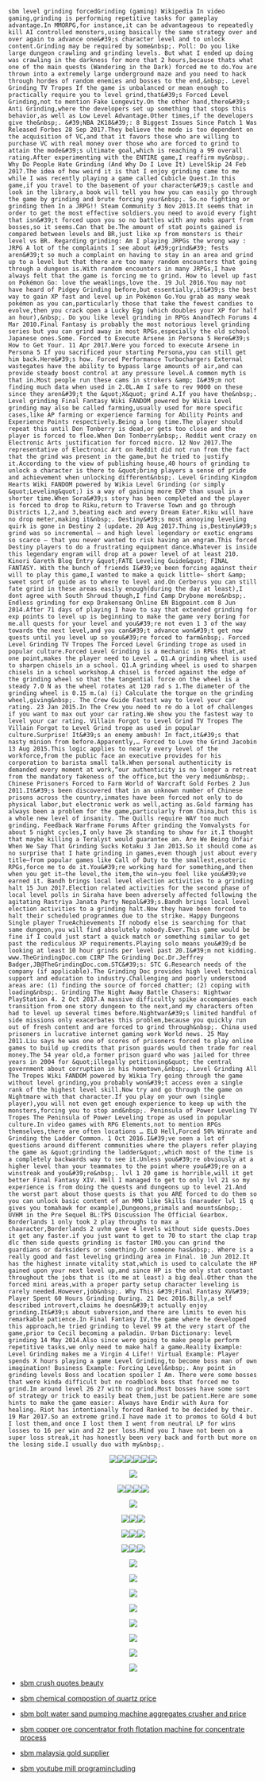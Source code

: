 
```
sbm level grinding forcedGrinding (gaming) Wikipedia In video gaming,grinding is performing repetitive tasks for gameplay advantage.In MMORPG,for instance,it can be advantageous to repeatedly kill AI controlled monsters,using basically the same strategy over and over again to advance one&#39;s character level and to unlock content.Grinding may be required by some&nbsp;. Poll: Do you like large dungeon crawling and grinding levels. But what I ended up doing was crawling in the darkness for more that 2 hours,because thats what one of the main quests (Wandering in the Dark) forced me to do.You are thrown into a extremely large underground maze and you need to hack through hordes of random enemies and bosses to the end,&nbsp;. Level Grinding TV Tropes If the game is unbalanced or mean enough to practically require you to level grind,that&#39;s Forced Level Grinding,not to mention Fake Longevity.On the other hand,there&#39;s Anti Grinding,where the developers set up something that stops this behavior,as well as Low Level Advantage.Other times,if the developers give the&nbsp;. &#39;NBA 2K18&#39;: 8 Biggest Issues Since Patch 1 Was Released Forbes 28 Sep 2017.They believe the mode is too dependent on the acquisition of VC,and that it favors those who are willing to purchase VC with real money over those who are forced to grind to attain the mode&#39;s ultimate goal,which is reaching a 99 overall rating.After experimenting with the ENTIRE game,I reaffirm my&nbsp;. Why Do People Hate Grinding (And Why Do I Love It) LevelSkip 24 Feb 2017.The idea of how weird it is that I enjoy grinding came to me while I was recently playing a game called Cubicle Quest.In this game,if you travel to the basement of your character&#39;s castle and look in the library,a book will tell you how you can easily go through the game by grinding and brute forcing your&nbsp;. So.no fighting or grinding then In a JRPG!! Steam Community 3 Nov 2013.It seems that in order to get the most effective soldiers.you need to avoid every fight that isn&#39;t forced upon you so no battles with any mobs apart from bosses,so it seems.Can that be.The amount of stat points gained is compared between levels and BR,just like xp from monsters is their level vs BR. Regarding grinding: Am I playing JRPGs the wrong way : JRPG A lot of the complaints I see about &#39;grind&#39; fests aren&#39;t so much a complaint on having to stay in an area and grind up to a level but that there are too many random encounters that going through a dungeon is.With random encounters in many JRPGs,I have always felt that the game is forcing me to grind. How to level up fast on Pokémon Go: love the weaklings,love the. 19 Jul 2016.You may not have heard of Pidgey Grinding before,but essentially,it&#39;s the best way to gain XP fast and level up in Pokémon Go.You grab as many weak pokémon as you can,particularly those that take the fewest candies to evolve,then you crack open a Lucky Egg (which doubles your XP for half an hour),&nbsp;. Do you like level grinding in RPGs AnandTech Forums 4 Mar 2010.Final Fantasy is probably the most notorious level grinding series but you can grind away in most RPGs,especially the old school Japanese ones.Some. Forced to Execute Arsene in Persona 5 Here&#39;s How to Get Your. 11 Apr 2017.Were you forced to execute Arsene in Persona 5 If you sacrificed your starting Persona,you can still get him back.Here&#39;s how. Forced Performance Turbochargers External wastegates have the ability to bypass large amounts of air,and can provide steady boost control at any pressure level.A common myth is that in.Most people run these cams in strokers &amp; I&#39;m not finding much data when used in 2.0L.Am I safe to rev 9000 on these since they aren&#39;t the &quot;X&quot; grind A.If you have the&nbsp;. Level grinding Final Fantasy Wiki FANDOM powered by Wikia Level grinding may also be called farming,usually used for more specific cases,like AP farming or experience farming for Ability Points and Experience Points respectively.Being a long time.The player should repeat this until Don Tonberry is dead,or gets too close and the player is forced to flee.When Don Tonberry&nbsp;. Reddit went crazy on Electronic Arts justification for forced micro. 12 Nov 2017.The representative of Electronic Art on Reddit did not run from the fact that the grind was present in the game,but he tried to justify it.According to the view of publishing house,40 hours of grinding to unlock a character is there to &quot;bring players a sense of pride and achievement when unlocking different&nbsp;. Level Grinding Kingdom Hearts Wiki FANDOM powered by Wikia Level Grinding (or simply &quot;Leveling&quot;) is a way of gaining more EXP than usual in a shorter time.When Sora&#39;s story has been completed and the player is forced to drop to Riku,return to Traverse Town and go through Districts 1,2,and 3,beating each and every Dream Eater.Riku will have no drop meter,making it&nbsp;. Destiny&#39;s most annoying leveling quirk is gone in Destiny 2 (update. 28 Aug 2017.Thing is,Destiny&#39;s grind was so incremental — and high level legendary or exotic engrams so scarce — that you never wanted to risk having an engram.This forced Destiny players to do a frustrating equipment dance.Whatever is inside this legendary engram will drop at a power level of at least 210. Kinori Gareth Blog Entry &quot;FATE Leveling Guide&quot; FINAL FANTASY. With the bunch of friends I&#39;ve been forcing against their will to play this game,I wanted to make a quick little~ short &amp; sweet sort of guide as to where to level and.On Cerberus you can still fate grind in these areas easily enough(during the day at least),I dont agree with South Shroud though,I find Camp Drybone more&nbsp;. Endless grinding for exp Drakensang Online EN Bigpoint.com 8 Jun 2014.After 71 days of playing I have to say that extended grinding for exp points to level up is beginning to make the game very boring for me.all quests for your level and you&#39;re not even 1 3 of the way towards the next level,and you can&#39;t advance won&#39;t get new quests until you level up so you&#39;re forced to farm&nbsp;. Forced Level Grinding TV Tropes The Forced Level Grinding trope as used in popular culture.Forced Level Grinding is a mechanic in RPGs that,at one point,makes the player need to Level … Q1.A grinding wheel is used to sharpen chisels in a school. Q1.A grinding wheel is used to sharpen chisels in a school workshop.A chisel is forced against the edge of the grinding wheel so that the tangential force on the wheel is a steady 7.0 N as the wheel rotates at 120 rad s 1.The diameter of the grinding wheel is 0.15 m.(a) (i) Calculate the torque on the grinding wheel,giving&nbsp;. The Crew Guide Fastest way to level your car rating. 23 Jan 2015.In The Crew you need to re do a lot of challenges if you want to max out your car rating.We show you the fastest way to level your car rating. Villain Forgot to Level Grind TV Tropes The Villain Forgot to Level Grind trope as used in popular culture.Surprise! It&#39;s an enemy ambush! In fact,it&#39;s that nasty minion from before.Apparently,… Forced to Love the Grind Jacobin 13 Aug 2015.This logic applies to nearly every level of the workforce,from the public face an executive provides for his corporation to barista small talk.When personal authenticity is demanded every moment at work,“our authenticity is no longer a retreat from the mandatory fakeness of the office,but the very medium&nbsp;. Chinese Prisoners Forced to Farm World of Warcraft Gold Forbes 2 Jun 2011.It&#39;s been discovered that in an unknown number of Chinese prisons across the country,inmates have been forced not only to do physical labor,but electronic work as well,acting as.Gold farming has always been a problem for the game,particularly from China,but this is a whole new level of insanity. The Quills require WAY too much grinding. Feedback Warframe Forums After grinding the Vomvalysts for about 5 night cycles,I only have 2k standing to show for it.I thought that maybe killing a Teralyst would guarantee an. Are We Being Unfair When We Say That Grinding Sucks Kotaku 3 Jan 2013.So it should come as no surprise that I hate grinding in games,even though just about every title—from popular games like Call of Duty to the smallest,esoteric RPGs,force me to do it.You&#39;re working hard for something,and then when you get it—the level,the item,the win—you feel like you&#39;ve earned it. Bandh brings local level election activities to a grinding halt 15 Jun 2017.Election related activities for the second phase of local level polls in Siraha have been adversely affected following the agitating Rastriya Janata Party Nepal&#39;s.Bandh brings local level election activities to a grinding halt.Now they have been forced to halt their scheduled programmes due to the strike. Happy Dungeons Single player TrueAchievements If nobody else is searching for that same dungeon,you will find absolutely nobody.Ever.This game would be fine if I could just start a quick match or something similar to get past the rediculous XP requirements.Playing solo means you&#39;d be looking at least 10 hour grinds per level past 20.I&#39;m not kidding. www.TheGrindingDoc.com CIRP The Grinding Doc.Dr.Jeffrey Badger,JB@TheGrindingDoc.com.STC&#39;s: STC G.Research needs of the company (if applicable).The Grinding Doc provides high level technical support and education to industry.Challenging and poorly understood areas are: (1) finding the source of forced chatter; (2) coping with loading&nbsp;. Grinding The Night Away Battle Chasers: Nightwar PlayStation 4. 2 Oct 2017.A massive difficultly spike accompanies each transition from one story dungeon to the next,and my characters often had to level up several times before.Nightwar&#39;s limited handful of side missions only exacerbates this problem,because you quickly run out of fresh content and are forced to grind through&nbsp;. China used prisoners in lucrative internet gaming work World news. 25 May 2011.Liu says he was one of scores of prisoners forced to play online games to build up credits that prison guards would then trade for real money.The 54 year old,a former prison guard who was jailed for three years in 2004 for &quot;illegally petitioning&quot; the central government about corruption in his hometown,&nbsp;. Level Grinding All The Tropes Wiki FANDOM powered by Wikia Try going through the game without level grinding,you probably won&#39;t access even a single rank of the highest level skill.Now try and go through the game on Nightmare with that character.If you play on your own (single player),you will not even get enough experience to keep up with the monsters,forcing you to stop and&nbsp;. Peninsula of Power Leveling TV Tropes The Peninsula of Power Leveling trope as used in popular culture.In video games with RPG Elements,not to mention RPGs themselves,there are often locations … ELO Hell,Forced 50% Winrate and Grinding the Ladder Common. 1 Oct 2016.I&#39;ve seen a lot of questions around different communities where the players refer playing the game as &quot;grinding the ladder&quot;,which most of the time is a completely backwards way to see it.Unless you&#39;re obviously at a higher level than your teammates to the point where you&#39;re on a winstreak and you&#39;re&nbsp;. lvl 1 20 game is horrible,will it get better Final Fantasy XIV. Well I managed to get to only lvl 21 so my experience is from doing the quests and dungeons up to level 21.And the worst part about those quests is that you ARE forced to do them so you can unlock basic content of an MMO like Skills (marauder lvl 15 q gives you tomahawk for example),Dungeons,primals and mounts&nbsp;. UVHM in the Pre Sequel BL:TPS Discussion The Official Gearbox. Borderlands 1 only took 2 play throughs to max a chaaracter,Borderlands 2 uvhm gave 4 levels without side quests.Does it get any faster.if you just want to get to 70 to start the clap trap dlc then side quests grinding is faster IMO.you can grind the guardians or darksiders or something.Or someone has&nbsp;. Where is a really good and fast leveling grinding area in Final. 10 Jun 2012.It has the highest innate vitality stat,which is used to calculate the HP gained upon your next level up,and since HP is the only stat constant throughout the jobs that is (to me at least) a big deal.Other than the forced mini areas,with a proper party setup character leveling is rarely needed.However,job&nbsp;. Why This &#39;Final Fantasy XV&#39; Player Spent 60 Hours Grinding During. 21 Dec 2016.Billy,a self described introvert,claims he doesn&#39;t actually enjoy grinding.It&#39;s about subversion,and there are limits to even his remarkable patience.In Final Fantasy IV,the game where he developed this approach,he tried grinding to level 99 at the very start of the game,prior to Cecil becoming a paladin. Urban Dictionary: level grinding 14 May 2014.Also since were going to make people perform repetitive tasks,we only need to make half a game.Reality Example: Level Grinding makes me a Virgin 4 Life!! Virtual Example: Player spends X hours playing a game Level Grinding,to become boss man of own imagination! Business Example: Forcing Level&nbsp;. Any point in grinding levels Boss and location spoiler I Am. There were some bosses that were kinda difficult but no roadblock boss that forced me to grind.Im around level 26 27 with no grind.Most bosses have some sort of strategy or trick to easily beat them,just be patient.Here are some hints to make the game easier: Always have Endir with Aura for healing. Riot has intentionally forced Ranked to be decided by their. 19 Mar 2017.So an extreme grind.I have made it to promos to Gold 4 but I lost them,and once I lost them I went from neutral LP for wins losses to 16 per win and 22 per loss.Mind you I have not been on a super loss streak,it has honestly been very back and forth but more on the losing side.I usually duo with my&nbsp;. 
```

<div align="center">
  
<a rel="nofollow" href="https://m.shibang-china.com?f=github&k=sbm+level+grinding+forced"><img src="https://static.shibang-china.com/en/l.png"></a><img src="https://static.shibang-china.com/en/hw.png"><a rel="nofollow" href="https://m.shibang-china.com/product/?f=github&k=sbm+level+grinding+forced"><img src="https://static.shibang-china.com/en/p.png"></a><a rel="nofollow" href="https://m.shibang-china.com/cases/?f=github&k=sbm+level+grinding+forced"><img src="https://static.shibang-china.com/en/c.png"></a><a rel="nofollow" href="https://m.shibang-china.com/news/?f=github&k=sbm+level+grinding+forced"><img src="https://static.shibang-china.com/en/n.png"></a><a rel="nofollow" href="https://m.shibang-china.com?f=github&k=sbm+level+grinding+forced"><img src="https://static.shibang-china.com/en/m.png"></a>

<a rel="nofollow" href="https://m.shibang-china.com/product/?f=github&k=sbm+level+grinding+forced"><img src="https://static.shibang-china.com/en/b.jpg"></a>
  
<a rel="nofollow" href="https://m.shibang-china.com/solution-aggregate.html?f=github&k=sbm+level+grinding+forced"><img src="https://static.shibang-china.com/en/a.jpg"></a><a rel="nofollow" href="https://m.shibang-china.com/solution-mine.html?f=github&k=sbm+level+grinding+forced"><img src="https://static.shibang-china.com/en/m.jpg"></a><a rel="nofollow" href="https://m.shibang-china.com/solution-mill.html?f=github&k=sbm+level+grinding+forced"><img src="https://static.shibang-china.com/en/g.jpg"></a><a rel="nofollow" href="https://m.shibang-china.com/solution-epc.html?f=github&k=sbm+level+grinding+forced"><img src="https://static.shibang-china.com/en/e.jpg"></a>

<a rel="nofollow" href="https://m.shibang-china.com/product/?f=github&k=sbm+level+grinding+forced"><img src="https://static.shibang-china.com/en/a-p.png"></a>

<a rel="nofollow" href="https://m.shibang-china.com/product/crusher/c6x.html?f=github&k=sbm+level+grinding+forced"><img src="https://static.shibang-china.com/en/j.jpg"></a><a rel="nofollow" href="https://m.shibang-china.com/product/crusher/ci5x.html?f=github&k=sbm+level+grinding+forced"><img src="https://static.shibang-china.com/en/i.jpg"></a><a rel="nofollow" href="https://m.shibang-china.com/product/crusher/hst.html?f=github&k=sbm+level+grinding+forced"><img src="https://static.shibang-china.com/en/c.jpg"></a>

<a rel="nofollow" href="https://m.shibang-china.com/product/mill/mtw.html?f=github&k=sbm+level+grinding+forced"><img src="https://static.shibang-china.com/en/mtw.jpg"></a><a rel="nofollow" href="https://m.shibang-china.com/product/mill/scm.html?f=github&k=sbm+level+grinding+forced"><img src="https://static.shibang-china.com/en/scm.jpg"></a><a rel="nofollow" href="https://m.shibang-china.com/product/mill/lm.html?f=github&k=sbm+level+grinding+forced"><img src="https://static.shibang-china.com/en/lm.jpg"></a>

<a rel="nofollow" href="https://m.shibang-china.com/product/sand/vsi6x.html?f=github&k=sbm+level+grinding+forced"><img src="https://static.shibang-china.com/en/6x.jpg"></a><a rel="nofollow" href="https://m.shibang-china.com/product/sand/vu.html?f=github&k=sbm+level+grinding+forced"><img src="https://static.shibang-china.com/en/vu.jpg"></a><a rel="nofollow" href="https://m.shibang-china.com/product/mobile/klun.html?f=github&k=sbm+level+grinding+forced"><img src="https://static.shibang-china.com/en/k.jpg"></a>

<a rel="nofollow" href="https://m.shibang-china.com/cases/?f=github&k=sbm+level+grinding+forced"><img src="https://static.shibang-china.com/en/case.png"></a>

<a rel="nofollow" href="https://m.shibang-china.com/cases/aggregate/202.html?f=github&k=sbm+level+grinding+forced"><img src="https://static.shibang-china.com/en/c-1.jpg"></a>

<a rel="nofollow" href="https://m.shibang-china.com/cases/aggregate/203.html?f=github&k=sbm+level+grinding+forced"><img src="https://static.shibang-china.com/en/c-2.jpg"></a>

<a rel="nofollow" href="https://m.shibang-china.com/cases/mill/123.html?f=github&k=sbm+level+grinding+forced"><img src="https://static.shibang-china.com/en/c-3.jpg"></a>

<a rel="nofollow" href="https://m.shibang-china.com/contact_us.html?f=github&k=sbm+level+grinding+forced"><img src="https://static.shibang-china.com/en/contact.png"></a>

<a rel="nofollow" href="https://swt.shibang-china.com/?f=github&k=sbm+level+grinding+forced"><img src="https://static.shibang-china.com/en/chat.png"></a>

<a rel="nofollow" href="https://whatsapp.shibangsoft.com/WhatsApp.php?f=github&k=sbm+level+grinding+forced"><img src="https://static.shibang-china.com/en/whatsapp.png"></a>

<a rel="nofollow" href="https://m.shibang-china.com/?f=github&k=sbm+level+grinding+forced"><img src="https://static.shibang-china.com/en/website.png"></a>

</div>


* [sbm crush quotes beauty](sbm%20crush%20quotes%20beauty.md)

* [sbm chemical compostion of quartz price](sbm%20chemical%20compostion%20of%20quartz%20price.md)

* [sbm bolt water sand pumping machine aggregates crusher and price](sbm%20bolt%20water%20sand%20pumping%20machine%20aggregates%20crusher%20and%20price.md)

* [sbm copper ore concentrator froth flotation machine for concentrate process](sbm%20copper%20ore%20concentrator%20froth%20flotation%20machine%20for%20concentrate%20process.md)

* [sbm malaysia gold supplier](sbm%20malaysia%20gold%20supplier.md)

* [sbm youtube mill programincluding](sbm%20youtube%20mill%20programincluding.md)